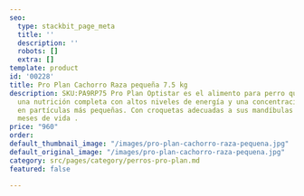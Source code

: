 ```yaml
---
seo:
  type: stackbit_page_meta
  title: ''
  description: ''
  robots: []
  extra: []
template: product
id: '00228'
title: Pro Plan Cachorro Raza pequeña 7.5 kg
description: SKU:PA9RP75 Pro Plan Optistar es el alimento para perro que le brindará
  una nutrición completa con altos niveles de energía y una concentración de nutrientes
  en partículas más pequeñas. Con croquetas adecuadas a sus mandíbulas para sus primeros
  meses de vida .
price: "960"
order: 
default_thumbnail_image: "/images/pro-plan-cachorro-raza-pequena.jpg"
default_original_image: "/images/pro-plan-cachorro-raza-pequena.jpg"
category: src/pages/category/perros-pro-plan.md
featured: false

---
```

